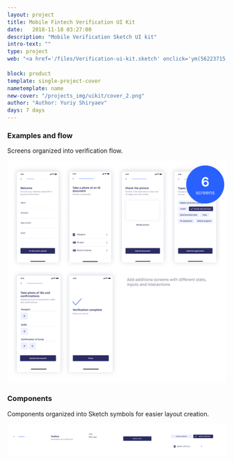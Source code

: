 ```yaml
---
layout: project
title: Mobile Fintech Verification UI Kit
date:   2018-11-18 03:27:00
description: "Mobile Verification Sketch UI kit"
intro-text: ""
type: project
web: "<a href='/files/Verification-ui-kit.sketch' onclick='ym(56223715, 'reachGoal', 'uikit'); return true;'>Download for Free</a>"

block: product
template: single-project-cover
nametemplate: name
new-cover: "/projects_img/uikit/cover_2.png"
author: "Author: Yuriy Shiryaev"
days: 7 days
---
```




### Examples and flow

Screens organized into verification flow.

<span class="p1000">![](/projects_img/uikit/screens.png)</span>

### Components

Components organized into Sketch symbols for easier layout creation.

<span class="p1000">![](/projects_img/uikit/components.png)</span>

